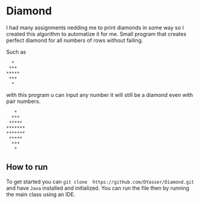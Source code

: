 # Diamond
I had many assignments nedding me to print diamonds in some way so I created this algorithm to automatize it for me.
Small program that creates perfect diamond for all numbers of rows without failing.

Such as 

``` 
  *
 ***
*****
 ***
  *
```

with this program u can input any number it will still be a diamond even with pair numbers.

``` 
   *
  ***
 *****
*******
*******
 *****
  ***
   *
```

## How to run

To get started you can `git clone  https://github.com/DYasser/Diamond.git` and have `Java` installed and initialized. You can run the file then by running the main class using an IDE.
